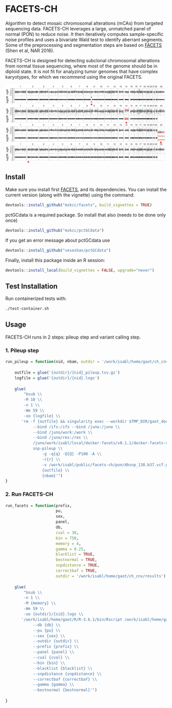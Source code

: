 # FACETS-CH

Algorithm to detect mosaic chromosomal alterations (mCAs) from targeted sequencing data. FACETS-CH leverages a large, unmatched panel of normal (PON) to reduce noise. It then iteratively computes sample-specific noise profiles and uses a bivariate Wald test to identify aberrant segments. Some of the preprocessing and segmentation steps are based on [FACETS] (Shen et al, NAR 2016). 

FACETS-CH is designed for detecting subclonal chromosomal alterations from normal tissue sequencing, where most of the genome should be in diploid state. It is not fit for analyzing tumor genomes that have complex karyotypes, for which we recommend using the original FACETS.

![](/samples.png)

## Install

Make sure you install first [FACETS], and its dependencies. You can install the current version (along with the vignette) using the command:

```R
devtools::install_github("mskcc/facets", build_vignettes = TRUE)
```

pctGCdata is a required package. So install that also (needs to be done only once)

```R
devtools::install_github("mskcc/pctGCdata")
```

If you get an error message about pctGCdata use

```R
devtools::install_github("veseshan/pctGCdata")
```

Finally, install this package inside an R session:

```R
devtools::install_local(build_vignettes = FALSE, upgrade="never")
```

## Test Installation

Run containerized tests with:

```bash
./test-container.sh
```

## Usage

FACETS-CH runs in 2 steps: pileup step and variant calling step.

### 1. Pileup step

```R
run_pileup = function(nid, nbam, outdir = '/work/isabl/home/gaot/ch_cnv_pileup', q = 15, Q = 20, r = 20) {

    outfile = glue('{outdir}/{nid}_pileup.tsv.gz')
    logfile = glue('{outdir}/{nid}.logs')

    glue(
        "bsub \\
        -M 10 \\
        -n 1 \\
        -We 59 \\
        -oo {logfile} \\
       'rm -f {outfile} && singularity exec --workdir $TMP_DIR/gaot_docker-facets_v0.1.1_`uuidgen` \\
            --bind /ifs:/ifs --bind /juno:/juno \\
            --bind /juno/work:/work \\
            --bind /juno/res:/res \\
            /juno/work/isabl/local/docker-facets/v0.1.1/docker-facets-v0.1.1.simg \\
            snp-pileup \\
                -g -q{q} -Q{Q} -P100 -A \\
                -r{r} \\
                -v /work/isabl/public/facets-ch/pon/dbsnp_138.b37.vcf.gz \\
                {outfile} \\
                {nbam}'")
}
```

### 2. Run FACETS-CH

```R
run_facets = function(prefix,
                      pu,
                      sex,
                      panel,
                      db,
                      cval = 30,
                      bin = 750,
                      memory = 4,
                      gamma = 0.25,
                      blacklist = TRUE,
                      bestnormal = TRUE,
                      snpdistance = TRUE,
                      correctbaf = TRUE,
                      outdir = '/work/isabl/home/gaot/ch_cnv/results') {

    glue(
        "bsub \\
        -n 1 \\
        -M {memory} \\
        -We 59 \\
        -oo {outdir}/{sid}.logs \\
       '/work/isabl/home/gaot/R/R-3.6.1/bin/Rscript /work/isabl/home/gaot/facets-ch/facets-ch.R \\
            --db {db} \\
            --pu {pu} \\
            --sex {sex} \\
            --outdir {outdir} \\
            --prefix {prefix} \\
            --panel {panel} \\
            --cval {cval} \\
            --bin {bin} \\
            --blacklist {blacklist} \\
            --snpdistance {snpdistance} \\
            --correctbaf {correctbaf} \\
            --gamma {gamma} \\
            --bestnormal {bestnormal}'")

}
```

<!-- References -->

[FACETS]: https://github.com/mskcc/facets
